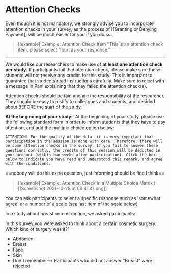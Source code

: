 
# Attention Checks

Even though it is not mandatory, we strongly advise you to incorporate attention checks in your survey, as the process of [[Granting or Denying Payment]] will be much easier for you if you do so.

>[!example] Example: Attention Check Item
>"This is an attention check item, please select 'four' as your response."

---

We would like our researchers to make use of **at least one attention check per study**. If participants fail that attention check, please make sure these students will not receive any credits for this study. This is important to guarantee that students read instructions carefully. Make sure to reject with a message in Panl explaining that they failed the attention check(s).

Attention checks should be fair, and are the responsibility of the researcher. They should be easy to justify to colleagues and students, and decided about BEFORE the start of the study.

**At the beginning of your study:** 
At the beginning of your study, please use the following standard form in order to inform students that they have to pay attention, and add the multiple choice option below:

```
ATTENTION! For the quality of the data, it is very important that participation in the session is done with care. Therefore, there will be some attention checks in the survey. If you fail to answer these questions correctly, the credits of this session will be deducted in your account (within two weeks after participation). Click the box below to indicate you have read and understood this remark, and agree with the conditions.
```

==nobody will do this extra question, just informing should be fine I think==

>[!example] Example: Attention Check in a Multiple Choice Matrix
>![[Screenshot 2021-10-28 at 09.41.41.png]]

You can ask participants to select a specific response such as 'somewhat agree' or a number of a scale (see last item of the scale below)

In a study about breast reconstruction, we asked participants:

In this survey you were asked to think about a certain cosmetic surgery. Which kind of surgery was it?"

- Abdomen
- Breast
- Face
- Skin
- Don't remember--> Participants who did not answer "Breast" were rejected


